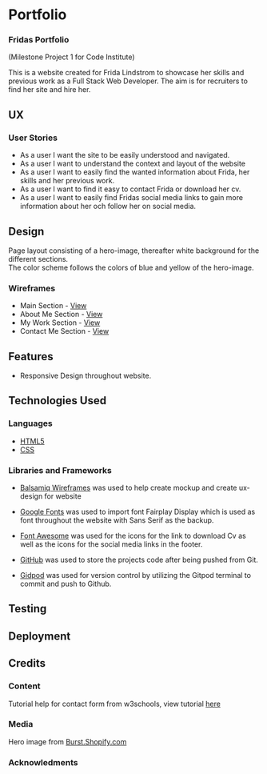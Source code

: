 # Portfolio

### Fridas Portfolio
(Milestone Project 1 for Code Institute)

This is a website created for Frida Lindstrom to showcase her skills and previous work as a Full Stack Web Developer. 
The aim is for recruiters to find her site and hire her.

## UX

### User Stories

-   As a user I want the site to be easily understood and navigated.
-   As a user I want to understand the context and layout of the website
-   As a user I want to easily find the wanted information about Frida, her skills and her previous work.
-   As a user I want to find it easy to contact Frida or download her cv.
-   As a user I want to easily find Fridas social media links to gain more information about her och follow her on social media.

## Design
Page layout consisting of a hero-image, thereafter white background for the different sections.  
The color scheme follows the colors of blue and yellow of the hero-image.

### Wireframes

-   Main Section - [View](assets/wireframes/index.png)
-   About Me Section - [View](assets/wireframes/about.png)
-   My Work Section - [View](assets/wireframes/work.png)
-   Contact Me Section - [View](assets/wireframes/contact.png)

## Features

-   Responsive Design throughout website.


## Technologies Used

### Languages

- [HTML5](https://en.wikipedia.org/wiki/HTML5.com)  
- [CSS](https://en.wikipedia.org/wiki/Cascading_Style_Sheets)

### Libraries and Frameworks

- [Balsamiq Wireframes]([[https://balsamiq.com/wireframes/](https://en.wikipedia.org/wiki/Balsamiq#Balsamiq_Wireframes)) was used to help create mockup and create ux-design for website

- [Google Fonts]([https://fonts.google.com/](https://fonts.google.com/)) was used to import font Fairplay Display which is used as font throughout the website with Sans Serif as the backup.

- [Font Awesome]([https://fontawesome.com/](https://fontawesome.com/)) was used for the icons for the link to download Cv as well as the icons for the social media links in the footer.
- [GitHub](https://github.com/) was used to store the projects code after being pushed from Git.

- [Gidpod](https://www.gitpod.io/) was used for version control by utilizing the Gitpod terminal to commit and push to Github.

## Testing


## Deployment

## Credits

### Content

Tutorial help for contact form from w3schools, view tutorial [here](https://www.w3schools.com/howto/howto_css_contact_form.asp)


### Media

Hero image from [Burst.Shopify.com](https://burst.shopify.com/photos/office-work-tools-on-the-white-desk?c=computer)


### Acknowledments
